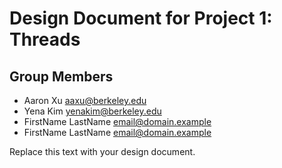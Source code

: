 Design Document for Project 1: Threads
======================================

## Group Members

* Aaron Xu <aaxu@berkeley.edu>
* Yena Kim <yenakim@berkeley.edu>
* FirstName LastName <email@domain.example>
* FirstName LastName <email@domain.example>

Replace this text with your design document.
